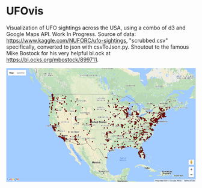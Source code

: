 # UFOvis
Visualization of UFO sightings across the USA, using a combo of d3 and Google Maps API. Work In Progress.
Source of data: https://www.kaggle.com/NUFORC/ufo-sightings, "scrubbed.csv" specifically, converted to json with csvToJson.py.
Shoutout to the famous Mike Bostock for his very helpful bl.ock at https://bl.ocks.org/mbostock/899711.

<img src="screenshot.png">
